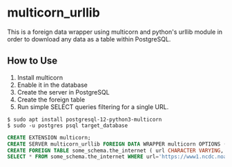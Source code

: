 # multicorn\_urllib

This is a foreign data wrapper using multicorn and python's urllib module in order to download any data as a table within PostgreSQL.

## How to Use

1. Install multicorn
2. Enable it in the database
3. Create the server in PostgreSQL
4. Create the foreign table
5. Run simple SELECT queries filtering for a single URL.

```
$ sudo apt install postgresql-12-python3-multicorn
$ sudo -u postgres psql target_database
```

```SQL
CREATE EXTENSION multicorn;
CREATE SERVER multicorn_urllib FOREIGN DATA WRAPPER multicorn OPTIONS ( wrapper 'urllibfdw.UrllibForeignDataWrapper' );
CREATE FOREIGN TABLE some_schema.the_internet ( url CHARACTER VARYING, response CHARACTER VARYING ) SERVER multicorn_urllib;
SELECT * FROM some_schema.the_internet WHERE url='https://www1.ncdc.noaa.gov/pub/data/cdo/samples/PRECIP_HLY_sample_csv.csv';
```
